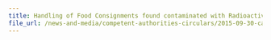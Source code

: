 ```yaml
---
title: Handling of Food Consignments found contaminated with Radioactive Materials 
file_url: /news-and-media/competent-authorities-circulars/2015-09-30-ca.pdf
---
```

